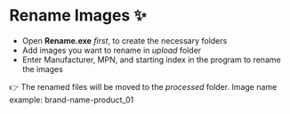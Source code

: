 # Rename Images :sparkles:

- Open __Rename.exe__ _first_, to create the necessary folders
- Add images you want to rename in _upload_ folder
- Enter Manufacturer, MPN, and starting index in the program to rename the images

:point_right: The renamed files will be moved to the _processed_ folder. Image name example: brand-name-product_01
